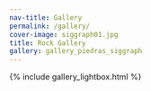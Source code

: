 ```yaml
---
nav-title: Gallery
permalink: /gallery/
cover-image: siggraph01.jpg
title: Rock Gallery
gallery: gallery_piedras_siggraph
---
```

{% include gallery_lightbox.html %}
